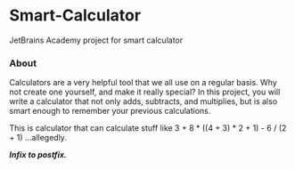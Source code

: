 # Smart-Calculator
JetBrains Academy project for smart calculator

### About

Calculators are a very helpful tool that we all use on a regular basis. Why not create one yourself, and make it really special? In this project, you will write a calculator that not only adds, subtracts, and multiplies, but is also smart enough to remember your previous calculations.

This is calculator that can calculate stuff like 3 + 8 * ((4 + 3) * 2 + 1) - 6 / (2 + 1) ...allegedly.

***Infix to postfix.***
